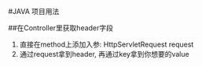 #JAVA 项目用法

##在Controller里获取header字段
1. 直接在method上添加入参: HttpServletRequest request
2. 通过request拿到header, 再通过key拿到你想要的value